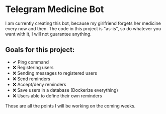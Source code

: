 # Telegram Medicine Bot
I am currently creating this bot, because my girlfriend forgets her medicine every now and then.
The code in this project is "as-is", so do whatever you want with it, I will not guarantee anything.

## Goals for this project:
- ✔ Ping command
- ❌ Registering users
- ❌ Sending messages to registered users
- ❌ Send reminders
- ❌ Accept/deny reminders
- ❌ Save users in a database (Dockerize everything)
- ❌ Users able to define their own reminders

Those are all the points I will be working on the coming weeks.


